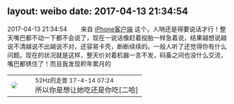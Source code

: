 layout: weibo
date: 2017-04-13 21:34:54
---
<meta name="referrer" content="no-referrer" />

2017-04-13 21:34:54  &nbsp;&nbsp;&nbsp;&nbsp;&nbsp;&nbsp; 来自 <a href="http://app.weibo.com/t/feed/9ksdit" rel="nofollow">iPhone客户端</a>
这个，人呐还是得要说话才行！整天嘴巴都不动一下都不会说了，现在一说话像赶着投胎一样急着说，结果越想说越说不清越说不出越说不对，还容易卡壳，断断续续的。一般人听了还觉得你有什么问题。现在的状况就是这样，整天价对着机器一言不发，码畜之间也没什么交流，嘴巴都锈住了！而且我发现积年累月的 ​​​

<table style="width: 100%;">
  <tr>
    <td style="width: 40px;"><img style="border-radius:50%" src="https://tva4.sinaimg.cn/crop.0.0.180.180.50/8beaf773jw1e8qgp5bmzyj2050050aa8.jpg?KID=imgbed,tva&Expires=1624464105&ssig=lqhLwT1pJ7"></td>
    <td colspan="2"><small>52Hz的走兽 17-4-14 07:24</small><br/>所以你是想让她吃还是你吃[二哈]</td>
  </tr>
</table>
